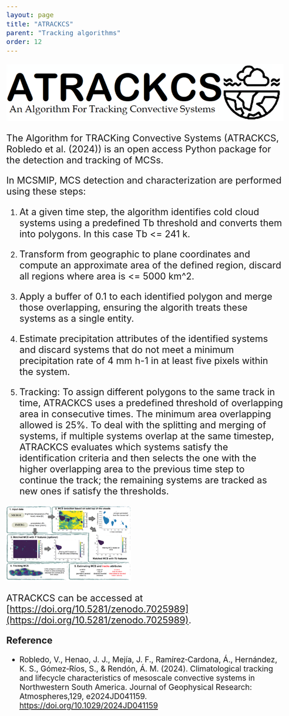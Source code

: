 ```yaml
---
layout: page
title: "ATRACKCS"
parent: "Tracking algorithms"
order: 12
---
```


<style>
  /* Increase font size for this page only */
  body {
    font-size: 21px; /* Adjust this value as needed */
  }

  /* Optionally, target specific elements */
  h1 {
    font-size: 2.5em;
  }

  p {
    font-size: 1.2em;
  }
</style>

<img src="/images/ATRACKCS_LOGO_.png" alt="Cover Image" style="max-width: 80%\
; height: auto;">

The Algorithm for TRACKing Convective Systems (ATRACKCS, Robledo et al. (2024)) is an open access Python package for the detection and tracking of MCSs.   

In MCSMIP, MCS detection and characterization are performed using these steps:

1. At a given time step, the algorithm identifies cold cloud systems using a predefined Tb threshold and converts them into polygons. In this case Tb <= 241 k.

2. Transform from geographic to plane coordinates and compute an approximate area of the defined region, discard all regions where area is <= 5000 km^2.

3. Apply a buffer of 0.1 to each identified polygon and merge those overlapping, ensuring the algorith treats these systems as a single entity.

4. Estimate precipitation attributes of the identified systems and discard systems that do not meet a minimum precipitation rate of 4 mm h-1 in at least five pixels within the system.

5. Tracking: To assign different polygons to the same track in time, ATRACKCS uses a predefined threshold of overlapping area in consecutive times. The minimum area overlapping allowed is 25%. To deal with the splitting and merging of systems, if multiple systems overlap at the same timestep, ATRACKCS evaluates which systems satisfy the identification criteria and then selects the one with the higher overlapping area to the previous time step to continue the track; the remaining systems are tracked as new ones if satisfy the thresholds.

<img src="/images/resume_atrackcs.png" alt="Cover Image" style="max-width: 45%; height: auto;">

ATRACKCS can be accessed at [https://doi.org/10.5281/zenodo.7025989](https://doi.org/10.5281/zenodo.7025989).

**Reference**

* Robledo, V., Henao, J. J., Mejía, J. F., Ramírez‐Cardona, Á., Hernández, K. S., Gómez‐Ríos, S., & Rendón, Á. M. (2024). Climatological tracking and lifecycle characteristics of mesoscale convective systems in Northwestern South America. Journal of Geophysical Research: Atmospheres,129, e2024JD041159. https://doi.org/10.1029/2024JD041159